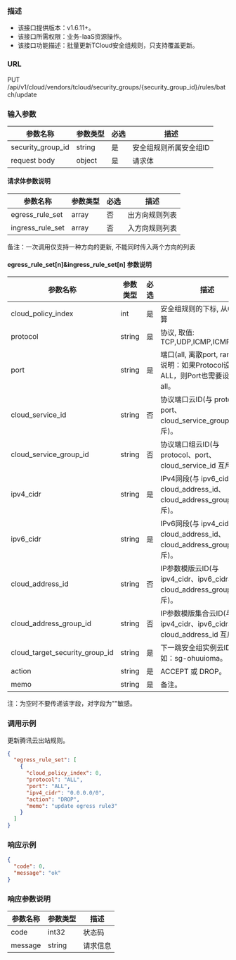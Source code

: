 ### 描述

- 该接口提供版本：v1.6.11+。
- 该接口所需权限：业务-IaaS资源操作。
- 该接口功能描述：批量更新TCloud安全组规则，只支持覆盖更新。

### URL

PUT /api/v1/cloud/vendors/tcloud/security_groups/{security_group_id}/rules/batch/update

### 输入参数

| 参数名称              | 参数类型   | 必选 | 描述           |
|-------------------|--------|----|--------------|
| security_group_id | string | 是  | 安全组规则所属安全组ID |
| request body      | object | 是  | 请求体          |

#### 请求体参数说明

| 参数名称             | 参数类型  | 必选 | 描述      |
|------------------|-------|----|---------|
| egress_rule_set  | array | 否  | 出方向规则列表 |
| ingress_rule_set | array | 否  | 入方向规则列表 |
备注：一次调用仅支持一种方向的更新, 不能同时传入两个方向的列表

#### egress_rule_set[n]&ingress_rule_set[n] 参数说明

| 参数名称                           | 参数类型   | 必选 | 描述                                                              |
|--------------------------------|--------|----|-----------------------------------------------------------------|
| cloud_policy_index             | int    | 是  | 安全组规则的下标, 从0开始计算                                                |
| protocol                       | string | 是  | 协议, 取值: TCP,UDP,ICMP,ICMPv6,ALL                                 |
| port                           | string | 是  | 端口(all, 离散port, range)。 说明：如果Protocol设置为ALL，则Port也需要设置为all。     |
| cloud_service_id               | string | 否  | 协议端口云ID(与 protocol、port、cloud_service_group_id 互斥)。             |
| cloud_service_group_id         | string | 否  | 协议端口组云ID(与 protocol、port、cloud_service_id 互斥)。                  |
| ipv4_cidr                      | string | 是  | IPv4网段(与 ipv6_cidr、cloud_address_id、cloud_address_group_id 互斥)。 |
| ipv6_cidr                      | string | 是  | IPv6网段(与 ipv4_cidr、cloud_address_id、cloud_address_group_id 互斥)。 |
| cloud_address_id               | string | 否  | IP参数模版云ID(与 ipv4_cidr、ipv6_cidr、cloud_address_group_id 互斥)。     |
| cloud_address_group_id         | string | 否  | IP参数模版集合云ID(与 ipv4_cidr、ipv6_cidr、cloud_address_id 互斥)。         |
| cloud_target_security_group_id | string | 是  | 下一跳安全组实例云ID，例如：sg-ohuuioma。                                     |
| action                         | string | 是  | ACCEPT 或 DROP。                                                  |
| memo                           | string | 是  | 备注。                                                             |
注：为空时不要传递该字段，对字段为""敏感。


### 调用示例

更新腾讯云出站规则。

```json
{
  "egress_rule_set": [
    {
      "cloud_policy_index": 0,
      "protocol": "ALL",
      "port": "ALL",
      "ipv4_cidr": "0.0.0.0/0",
      "action": "DROP",
      "memo": "update egress rule3"
    }
  ]
}
```

### 响应示例

```json
{
  "code": 0,
  "message": "ok"
}
```

### 响应参数说明

| 参数名称    | 参数类型   | 描述   |
|---------|--------|------|
| code    | int32  | 状态码  |
| message | string | 请求信息 |
